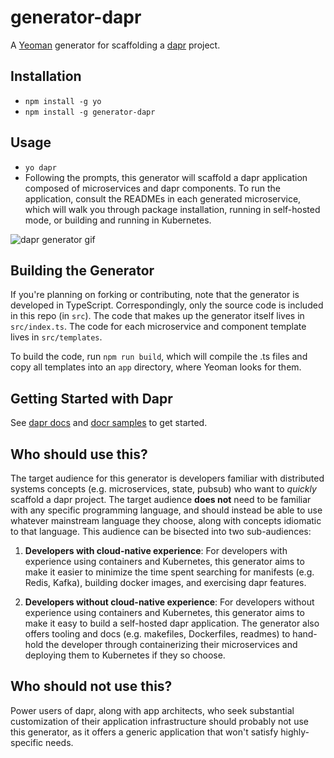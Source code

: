 # generator-dapr

A [Yeoman](http://yeoman.io) generator for scaffolding a [dapr](http://dapr.io) project.

## Installation

- `npm install -g yo`
- `npm install -g generator-dapr`

## Usage

- `yo dapr`
- Following the prompts, this generator will scaffold a dapr application composed of microservices and dapr components. To run the application, consult the READMEs in each generated microservice, which will walk you through package installation, running in self-hosted mode, or building and running in Kubernetes. 

![dapr generator gif](dapr-generator.gif)

## Building the Generator

If you're planning on forking or contributing, note that the generator is developed in TypeScript. Correspondingly, only the source code is included in this repo (in `src`). The code that makes up the generator itself lives in `src/index.ts`. The code for each microservice and component template lives in `src/templates`.

To build the code, run `npm run build`, which will compile the .ts files and copy all templates into an `app` directory, where Yeoman looks for them.

## Getting Started with Dapr

See [dapr docs](https://github.com/dapr/docs) and [docr samples](https://github.com/dapr/samples) to get started.

## Who should use this?

The target audience for this generator is developers familiar with distributed systems concepts (e.g. microservices, state, pubsub) who want to _quickly_ scaffold a dapr project. The target audience **does not** need to be familiar with any specific programming language, and should instead be able to use whatever mainstream language they choose, along with concepts idiomatic to that language. This audience can be bisected into two sub-audiences:

1. **Developers with cloud-native experience**: For developers with experience using containers and Kubernetes, this generator aims to make it easier to minimize the time spent searching for manifests (e.g. Redis, Kafka), building docker images, and exercising dapr features.

2. **Developers without cloud-native experience**: For developers without experience using containers and Kubernetes, this generator aims to make it easy to build a self-hosted dapr application. The generator also offers tooling and docs (e.g. makefiles, Dockerfiles, readmes) to hand-hold the developer through containerizing their microservices and deploying them to Kubernetes if they so choose.

## Who should not use this?
Power users of dapr, along with app architects, who seek substantial customization of their application infrastructure should probably not use this generator, as it offers a generic application that won't satisfy highly-specific needs.
